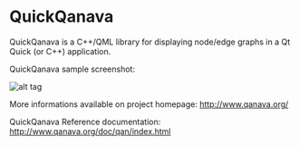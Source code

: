# QuickQanava

QuickQanava is a C++/QML library for displaying node/edge graphs in a Qt Quick (or C++) application.

QuickQanava sample screenshot:

![alt tag](http://www.qanava.org/wp-content/uploads/2015/07/20150719_NP_Quick_Qanava_test-1024x787.png)


More informations available on project homepage: http://www.qanava.org/

QuickQanava Reference documentation: http://www.qanava.org/doc/qan/index.html

